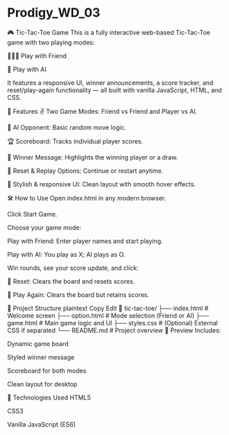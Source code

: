 # Prodigy_WD_03

🎮 Tic-Tac-Toe Game
This is a fully interactive web-based Tic-Tac-Toe game with two playing modes:

🧑‍🤝‍🧑 Play with Friend

🤖 Play with AI

It features a responsive UI, winner announcements, a score tracker, and reset/play-again functionality — all built with vanilla JavaScript, HTML, and CSS.

🚀 Features
✌️ Two Game Modes: Friend vs Friend and Player vs AI.

🧠 AI Opponent: Basic random move logic.
 
🏆 Scoreboard: Tracks individual player scores.

🎉 Winner Message: Highlights the winning player or a draw.

🔁 Reset & Replay Options: Continue or restart anytime.

🎨 Stylish & responsive UI: Clean layout with smooth hover effects.

🛠️ How to Use
Open index.html in any modern browser.

Click Start Game.

Choose your game mode:

Play with Friend: Enter player names and start playing.

Play with AI: You play as X; AI plays as O.

Win rounds, see your score update, and click:

🔄 Reset: Clears the board and resets scores.

🔁 Play Again: Clears the board but retains scores.

📁 Project Structure
plaintext
Copy
Edit
📁 tic-tac-toe/
├── index.html        # Welcome screen
├── option.html       # Mode selection (Friend or AI)
├── game.html         # Main game logic and UI
├── styles.css        # (Optional) External CSS if separated
└── README.md         # Project overview
📸 Preview
Includes:

Dynamic game board

Styled winner message

Scoreboard for both modes

Clean layout for desktop


🔧 Technologies Used
HTML5

CSS3

Vanilla JavaScript (ES6)